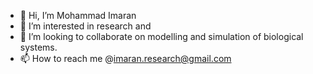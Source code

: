 - 👋 Hi, I’m Mohammad Imaran
- 👀 I’m interested in research and 
- 💞️ I’m looking to collaborate on modelling and simulation of biological systems.
- 📫 How to reach me @imaran.research@gmail.com
<!---
imaranresearch/imaranresearch is a ✨ special ✨ repository because its `README.md` (this file) appears on your GitHub profile.
You can click the Preview link to take a look at your changes.
--->
